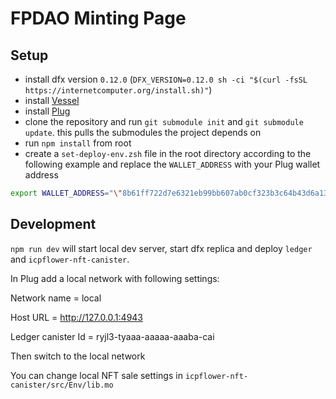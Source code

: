 # FPDAO Minting Page

## Setup
- install dfx version `0.12.0` (`DFX_VERSION=0.12.0 sh -ci "$(curl -fsSL https://internetcomputer.org/install.sh)"`)
- install [Vessel](https://github.com/dfinity/vessel)
- install [Plug](https://plugwallet.ooo/)
- clone the repository and run `git submodule init` and `git submodule update`. this pulls the submodules the project depends on
- run `npm install` from root
- create a `set-deploy-env.zsh` file in the root directory according to the following example and replace the `WALLET_ADDRESS` with your Plug wallet address
```sh
export WALLET_ADDRESS="\"8b61ff722d7e6321eb99bb607ab0cf323b3c64b43d6a13c245c8a4e197f7b38b\""
```

## Development
`npm run dev` will start local dev server, start dfx replica and deploy `ledger` and `icpflower-nft-canister`.

In Plug add a local network with following settings:

Network name = local

Host URL = http://127.0.0.1:4943

Ledger canister Id = ryjl3-tyaaa-aaaaa-aaaba-cai

Then switch to the local network

You can change local NFT sale settings in `icpflower-nft-canister/src/Env/lib.mo`